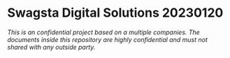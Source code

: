 # Swagsta Digital Solutions 20230120
*This is an confidential project based on a multiple companies. The documents inside this repository are highly confidential and must not shared with any outside party.*
